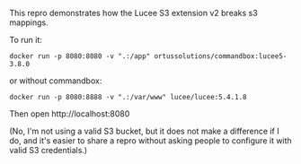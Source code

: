 This repro demonstrates how the Lucee S3 extension v2 breaks s3 mappings.

To run it:

`docker run -p 8080:8080 -v ".:/app" ortussolutions/commandbox:lucee5-3.8.0`

or without commandbox:

`docker run -p 8080:8888 -v ".:/var/www" lucee/lucee:5.4.1.8`

Then open http://localhost:8080

(No, I'm not using a valid S3 bucket, but it does not make a difference if I do,
and it's easier to share a repro without asking people to configure it with
valid S3 credentials.)
